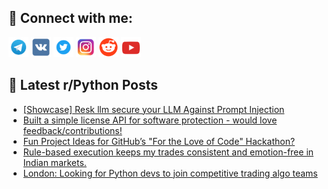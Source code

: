 ## 🔎 Connect with me:
[<img src="https://github.com/bullbesh/bullbesh/blob/main/images/Telegram.png" width="32" height="32" />](https://t.me/bullbesh)
[<img src="https://github.com/bullbesh/bullbesh/blob/main/images/VK.png" width="32" height="32" />](https://vk.com/bullbesh)
[<img src="https://github.com/bullbesh/bullbesh/blob/main/images/Twitter.png" width="32" height="32" />](https://twitter.com/bullbesh1)
[<img src="https://github.com/bullbesh/bullbesh/blob/main/images/Instagram.png" width="32" height="32" />](https://www.instagram.com/bullbesh)
[<img src="https://github.com/bullbesh/bullbesh/blob/main/images/Reddit.png" width="32" height="32" />](https://www.reddit.com/user/bullbesh)
[<img src="https://github.com/bullbesh/bullbesh/blob/main/images/YouTube.png" width="32" height="32" />](https://www.youtube.com/channel/UCtfjRs6uzgq5mfm8S06WTcg)

## 📕 Latest r/Python Posts
<!-- BLOG-POST-LIST:START -->
- [[Showcase] Resk llm secure your LLM Against Prompt Injection](https://www.reddit.com/r/Python/comments/1m7djw7/showcase_resk_llm_secure_your_llm_against_prompt/)
- [Built a simple license API for software protection - would love feedback/contributions!](https://www.reddit.com/r/Python/comments/1m7cib1/built_a_simple_license_api_for_software/)
- [Fun Project Ideas for GitHub’s &quot;For the Love of Code&quot; Hackathon?](https://www.reddit.com/r/Python/comments/1m7ag36/fun_project_ideas_for_githubs_for_the_love_of/)
- [Rule-based execution keeps my trades consistent and emotion-free in Indian markets.](https://www.reddit.com/r/Python/comments/1m731l5/rulebased_execution_keeps_my_trades_consistent/)
- [London: Looking for Python devs to join competitive trading algo teams](https://www.reddit.com/r/Python/comments/1m72jwl/london_looking_for_python_devs_to_join/)
<!-- BLOG-POST-LIST:END -->
